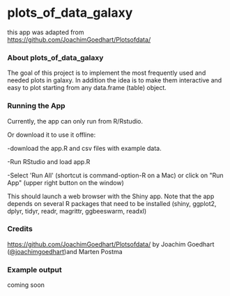 # plots_of_data_galaxy

this app was adapted from https://github.com/JoachimGoedhart/Plotsofdata/

### About plots_of_data_galaxy

The goal of this project is to implement the most frequently used and needed plots in galaxy. In addition the idea is to make them interactive and easy to plot starting from any data.frame (table) object.

### Running the App

Currently, the app can only run from R/Rstudio.

Or download it to use it offline:

-download the app.R and csv files with example data.

-Run RStudio and load app.R

-Select 'Run All' (shortcut is command-option-R on a Mac) or click on "Run App" (upper right button on the window)

This should launch a web browser with the Shiny app.
Note that the app depends on several R packages that need to be installed (shiny, ggplot2, dplyr, tidyr, readr, magrittr, ggbeeswarm, readxl)


### Credits


https://github.com/JoachimGoedhart/Plotsofdata/ by Joachim Goedhart ([@joachimgoedhart](https://twitter.com/joachimgoedhart))and Marten Postma


### Example output

coming soon
